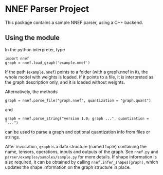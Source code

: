 NNEF Parser Project
===================

This package contains a sample NNEF parser, using a C++ backend.


Using the module
-----------------------

In the python interpreter, type

    import nnef
    graph = nnef.load_graph('example.nnef')

If the path (`example.nnef`) points to a folder (with a graph.nnef in it), the whole model with weights is loaded. 
If it points to a file, it is interpreted as the graph description only, and it is loaded without weights.

Alternatively, the methods

    graph = nnef.parse_file("graph.nnef", quantization = "graph.quant")

and

    graph = nnef.parse_string("version 1.0; graph ...", quantization = "...")

can be used to parse a graph and optional quantization info from files or strings.

After invocation, `graph` is a data structure (named tuple) containing the name, tensors, operations, inputs and outputs of the graph. See `nnef.py` and `parser/examples/samples/sample.py` for more details. If shape information is also required, it can be obtained by calling `nnef.infer_shapes(graph)`, which updates the shape information on the graph structure in place.

